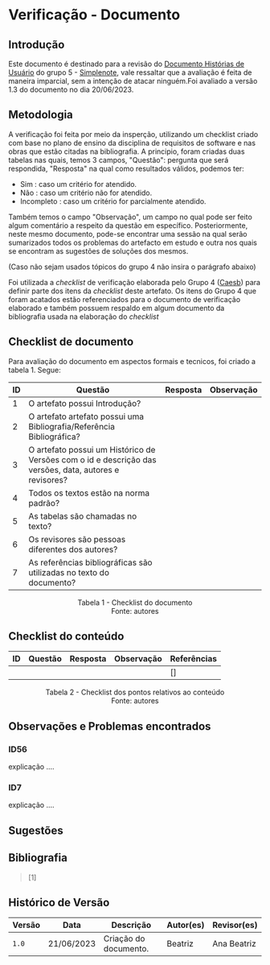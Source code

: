 # Verificação - Documento

## Introdução

Este documento é destinado para a revisão do [Documento Histórias de Usuário](<link para o documento>) do grupo 5 - [Simplenote](https://github.com/Requisitos-de-Software/2023.1-Simplenote), vale ressaltar que 
a avaliação é feita de maneira imparcial, sem a intenção de atacar ninguém.Foi avaliado a versão 1.3 do documento no dia 20/06/2023.

## Metodologia

A verificação foi feita por meio da insperção, utilizando um checklist criado com base no plano de ensino da disciplina de requisitos de software e nas obras que estão citadas na bibliografia. A principio, foram criadas duas tabelas nas quais, temos 3 campos, "Questão": pergunta que será respondida, "Resposta" na qual como resultados válidos, podemos ter:

- Sim : caso um critério for atendido.
- Não : caso um critério não for atendido.
- Incompleto : caso um critério for parcialmente atendido.

Também temos o campo "Observação", um campo no qual pode ser feito algum comentário a respeito da questão em específico. Posteriormente, neste mesmo documento, pode-se encontrar uma sessão na qual serão sumarizados todos os problemas do artefacto em estudo e outra nos quais se encontram as sugestões de soluções dos mesmos.


(Caso não sejam usados tópicos do grupo 4 não insira o parágrafo abaixo)

Foi utilizada a *checklist* de verificação elaborada pelo Grupo 4 ([Caesb](https://requisitos-de-software.github.io/2023.1-Caesb/Verificacao/Grupo5/Entrega1/Entrega1/)) para definir parte dos itens da *checklist* deste artefato. Os itens do Grupo 4 que foram acatados estão referenciados para o documento de verificação elaborado e também possuem respaldo em algum documento da bibliografia usada na elaboração do *checklist* 

## Checklist de documento
Para avaliação do documento em aspectos formais e tecnicos, foi criado a tabela 1. Segue:

|ID|Questão|Resposta|Observação|
|--|-------|--------|----------|
|1|O artefato possui Introdução?                                                                                |        |          |
|2|O artefato artefato possui uma Bibliografia/Referência Bibliográfica?                                        |        |          |
|3|O artefato possui um Histórico de Versões com o id e descrição das versões, data, autores e revisores?       |        |          |
|4|Todos os textos estão na norma padrão?                                                                       |        |          |
|5|As tabelas são chamadas no texto?                                                                            |        |          |
|6|Os revisores são pessoas diferentes dos autores?                                                             |        |          |
|7|As referências bibliográficas são utilizadas no texto do documento? | | |

<p align="center"> Tabela 1 - Checklist do documento <br> Fonte: autores </p>

## Checklist do conteúdo

| ID  | Questão | Resposta | Observação | Referências |
| --- | ------- | -------- | ---------- |     -       |
|     |         |          |            |     []      |

<p align="center"> Tabela 2 - Checklist dos pontos relativos ao conteúdo <br> Fonte: autores </p>

## Observações e Problemas encontrados

### ID56

explicação ....

### ID7

explicação ....

## Sugestões

## Bibliografia

> [1] 

## Histórico de Versão

| Versão | Data       | Descrição             | Autor(es) | Revisor(es)        |
| ------ | ---------- | --------------------- | --------- | ------------------ |
| `1.0`  | 21/06/2023 | Criação do documento. | Beatriz   | Ana Beatriz            |

